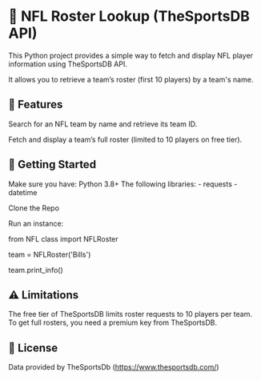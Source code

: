 <h1>🏈 NFL Roster Lookup (TheSportsDB API)</h1>

This Python project provides a simple way to fetch and display NFL player information using TheSportsDB API. 

It allows you to retrieve a team’s roster (first 10 players) by a team's name.

<h2>📌 Features</h2>

Search for an NFL team by name and retrieve its team ID.

Fetch and display a team’s full roster (limited to 10 players on free tier).


<h2>🚀 Getting Started</h2>
Make sure you have:
Python 3.8+
The following libraries:
- requests
- datetime

Clone the Repo

Run an instance:

from NFL class import NFLRoster

team = NFLRoster('Bills')

team.print_info()


<h2>⚠️ Limitations</h2>
The free tier of TheSportsDB limits roster requests to 10 players per team.
To get full rosters, you need a premium key from TheSportsDB.

<h2>📜 License</h2>

Data provided by TheSportsDb (https://www.thesportsdb.com/)